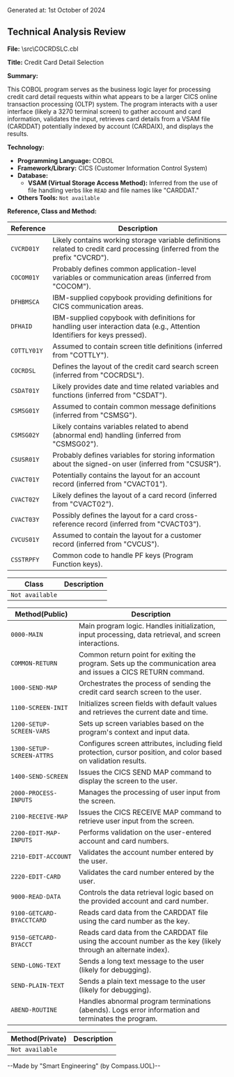 Generated at: 1st October of 2024

## Technical Analysis Review

**File:**  \src\COCRDSLC.cbl

**Title:**  Credit Card Detail Selection

**Summary:** 

This COBOL program serves as the business logic layer for processing credit card detail requests within what appears to be a larger CICS online transaction processing (OLTP) system.  The program interacts with a user interface (likely a 3270 terminal screen) to gather account and card information, validates the input, retrieves card details from a VSAM file (CARDDAT) potentially indexed by account (CARDAIX), and displays the results. 

**Technology:**

* **Programming Language:** COBOL
* **Framework/Library:** CICS (Customer Information Control System)
* **Database:**
  * **VSAM (Virtual Storage Access Method):** Inferred from the use of file handling verbs like `READ` and file names like "CARDDAT."  
* **Others Tools:** `Not available`

**Reference, Class and Method:**

| Reference | Description |
|---|---|
| `CVCRD01Y` |  Likely contains working storage variable definitions related to credit card processing (inferred from the prefix "CVCRD"). |
| `COCOM01Y` |  Probably defines common application-level variables or communication areas (inferred from "COCOM"). |
| `DFHBMSCA` |  IBM-supplied copybook providing definitions for CICS communication areas. |
| `DFHAID` |  IBM-supplied copybook with definitions for handling user interaction data (e.g., Attention Identifiers for keys pressed). |
| `COTTLY01Y` |  Assumed to contain screen title definitions (inferred from "COTTLY"). |
| `COCRDSL` |  Defines the layout of the credit card search screen (inferred from "COCRDSL"). |
| `CSDAT01Y` |  Likely provides date and time related variables and functions (inferred from "CSDAT"). |
| `CSMSG01Y` |  Assumed to contain common message definitions (inferred from "CSMSG"). |
| `CSMSG02Y` |  Likely contains variables related to abend (abnormal end) handling (inferred from "CSMSG02"). |
| `CSUSR01Y` |  Probably defines variables for storing information about the signed-on user (inferred from "CSUSR"). |
| `CVACT01Y` |  Potentially contains the layout for an account record (inferred from "CVACT01"). |
| `CVACT02Y` |  Likely defines the layout of a card record (inferred from "CVACT02"). |
| `CVACT03Y` |  Possibly defines the layout for a card cross-reference record (inferred from "CVACT03"). |
| `CVCUS01Y` |  Assumed to contain the layout for a customer record (inferred from "CVCUS"). |
| `CSSTRPFY` |  Common code to handle PF keys (Program Function keys). |

| Class | Description |
|---|---|
| `Not available` |  |

| Method(Public) | Description |
|---|---|
| `0000-MAIN` |  Main program logic. Handles initialization, input processing, data retrieval, and screen interactions. |
| `COMMON-RETURN` |  Common return point for exiting the program. Sets up the communication area and issues a CICS RETURN command. |
| `1000-SEND-MAP` |  Orchestrates the process of sending the credit card search screen to the user. |
| `1100-SCREEN-INIT` |  Initializes screen fields with default values and retrieves the current date and time. |
| `1200-SETUP-SCREEN-VARS` |  Sets up screen variables based on the program's context and input data. |
| `1300-SETUP-SCREEN-ATTRS` |  Configures screen attributes, including field protection, cursor position, and color based on validation results. |
| `1400-SEND-SCREEN` |  Issues the CICS SEND MAP command to display the screen to the user.  |
| `2000-PROCESS-INPUTS` |  Manages the processing of user input from the screen. |
| `2100-RECEIVE-MAP` |  Issues the CICS RECEIVE MAP command to retrieve user input from the screen. |
| `2200-EDIT-MAP-INPUTS` |  Performs validation on the user-entered account and card numbers. |
| `2210-EDIT-ACCOUNT` |  Validates the account number entered by the user. |
| `2220-EDIT-CARD` |  Validates the card number entered by the user. |
| `9000-READ-DATA` |  Controls the data retrieval logic based on the provided account and card number. |
| `9100-GETCARD-BYACCTCARD` |  Reads card data from the CARDDAT file using the card number as the key. |
| `9150-GETCARD-BYACCT` |  Reads card data from the CARDDAT file using the account number as the key (likely through an alternate index). |
| `SEND-LONG-TEXT` |  Sends a long text message to the user (likely for debugging). |
| `SEND-PLAIN-TEXT` |  Sends a plain text message to the user (likely for debugging). |
| `ABEND-ROUTINE` |  Handles abnormal program terminations (abends). Logs error information and terminates the program. | 

| Method(Private) | Description |
|---|---|
| `Not available` |  |

--Made by "Smart Engineering" (by Compass.UOL)--